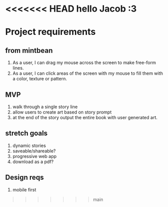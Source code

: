 <<<<<<< HEAD
hello Jacob :3
=======
# Project requirements
## from mintbean
1. As a user, I can drag my mouse across the screen to make free-form lines.
2. As a user, I can click areas of the screen with my mouse to fill them with a color, texture or pattern.

## MVP
1. walk through a single story line
2. allow users to create art based on story prompt
3. at the end of the story output the entire book with user generated art.

## stretch goals
1. dynamic stories
2. saveable/shareable?
3. progressive web app
4. download as a pdf?

## Design reqs
1. mobile first
>>>>>>> main

